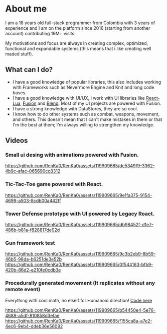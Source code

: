 # About me
I am a 18 years old full-stack programmer from Colombia with 3 years of experience and I am on the platform since 2016 (starting from another account) contributing 19M+ visits.

My motivations and focus are always in creating complex, optimized, functional and expandable systems (this means that i like creating well maded stuff).

## What can I do?
* I have a good knowledge of popular libraries, this also includes working with Frameworks such as Nevermore Engine and Knit and long code bases.
* I have a good knowledge with UI/UX, I work with UI libraries like [React-Lua](https://jsdotlua.github.io/react-lua/), [Fusion](https://elttob.uk/Fusion/0.2/) and [Blend](https://quenty.github.io/NevermoreEngine/api/Blend/). Most of my UI projects are powered with Fusion.
* I have a strong knowledge with DataStores, they are so cool.
* I know how to do other systems such as combat, weapons, movement, and others. This doesn't mean that I can't make mistakes in them or that I'm the best at them; I'm always willing to strengthen my knowledge.

## Videos
### Small ui desing with animations powered with Fusion.
https://github.com/RenKa0/RenKa0/assets/119909665/de5349f9-3362-4b9c-afac-065690cc8312

### Tic-Tac-Toe game powered with React.
https://github.com/RenKa0/RenKa0/assets/119909665/9e1fa375-9154-4699-a503-8cdb00a442ff

### Tower Defense prototype with UI powered by Legacy Roact.
https://github.com/RenKa0/RenKa0/assets/119909665/db98452f-d1e7-486b-b81a-f828817de02d

### Gun framework test
https://github.com/RenKa0/RenKa0/assets/119909665/9c3b2eb9-8b59-46b5-98da-b6251de3e52b
https://github.com/RenKa0/RenKa0/assets/119909665/0f544163-bfb9-420b-86d2-e210fe0cdb3e

### Procedurally generated movement (It replicates without any remote event)
Everything with cool math, no elseif for Humanoid direction! [Code here](https://github.com/RenKa0/RenKa0/blob/main/MovementThing.lua)

https://github.com/RenKa0/RenKa0/assets/119909665/b54450e4-5e76-4688-a5df-810858d3efae
https://github.com/RenKa0/RenKa0/assets/119909665/f155ca8a-a7e2-4ec6-9eb4-ddeb36e56092
